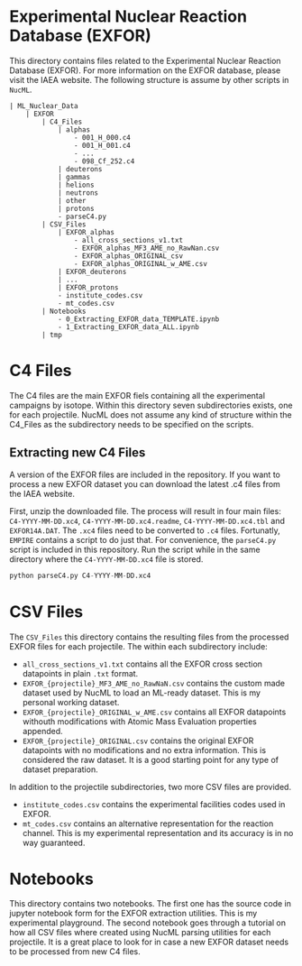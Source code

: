 # Experimental Nuclear Reaction Database (EXFOR)

This directory contains files related to the Experimental Nuclear Reaction Database (EXFOR). For more information on the EXFOR database, please visit the <a src="https://www-nds.iaea.org/exfor/">IAEA website</a>. The following structure is assume by other scripts in `NucML`.

```
| ML_Nuclear_Data
    | EXFOR
        | C4_Files
            | alphas
                - 001_H_000.c4
                - 001_H_001.c4
                - ...
                - 098_Cf_252.c4
            | deuterons
            | gammas
            | helions
            | neutrons
            | other
            | protons
            - parseC4.py
        | CSV_Files
            | EXFOR_alphas
                - all_cross_sections_v1.txt
                - EXFOR_alphas_MF3_AME_no_RawNan.csv
                - EXFOR_alphas_ORIGINAL_csv
                - EXFOR_alphas_ORIGINAL_w_AME.csv
            | EXFOR_deuterons
            | ...
            | EXFOR_protons
            - institute_codes.csv
            - mt_codes.csv
        | Notebooks
            - 0_Extracting_EXFOR_data_TEMPLATE.ipynb
            - 1_Extracting_EXFOR_data_ALL.ipynb
        | tmp
```

# C4 Files

The C4 files are the main EXFOR fiels containing all the experimental campaigns by isotope. Within this directory seven subdirectories exists, one for each projectile. NucML does not assume any kind of structure within the C4_Files as the subdirectory needs to be specified on the scripts. 



## Extracting new C4 Files

A version of the EXFOR files are included in the repository. If you want to process a new EXFOR dataset you can download the latest .c4 files from the <a src="https://www-nds.iaea.org/x4toc4-master/?C=M;O=D">IAEA website</a>. 

First, unzip the downloaded file. The process will result in four main files: `C4-YYYY-MM-DD.xc4`, `C4-YYYY-MM-DD.xc4.readme`, `C4-YYYY-MM-DD.xc4.tbl` and `EXFOR14A.DAT`. The `.xc4` files need to be converted to `.c4` files. Fortunatly, `EMPIRE` contains a script to do just that. For convenience, the `parseC4.py` script is included in this repository. Run the script while in the same directory where the `C4-YYYY-MM-DD.xc4` file is stored.

```python
python parseC4.py C4-YYYY-MM-DD.xc4
```

<!-- You can then grab the create directories and accomodate them following the given directory structure. Once you have all files in the correct place you can run the `generating_dataset.py` script as follow:

```python
python generating_dataset.py --dataset exfor 
```

This will take a couple of minutes. Running this script will create the CSV_Files directory and all the content including all CSV files. Additionally, a `tmp` directory will be created containing files to create the CSV files. Feel free to delete it after the process has finish.  -->

# CSV Files


The `CSV_Files` this directory contains the resulting files from the processed EXFOR files for each projectile. The within each subdirectory include:
- `all_cross_sections_v1.txt` contains all the EXFOR cross section datapoints in plain `.txt` format. 
- `EXFOR_{projectile}_MF3_AME_no_RawNaN.csv` contains the custom made dataset used by NucML to load an ML-ready dataset. This is my personal working dataset.
- `EXFOR_{projectile}_ORIGINAL_w_AME.csv` contains all EXFOR datapoints withouth modifications with Atomic Mass Evaluation properties appended. 
- `EXFOR_{projectile}_ORIGINAL.csv` contains the original EXFOR datapoints with no modifications and no extra information. This is considered the raw dataset. It is a good starting point for any type of dataset preparation.


In addition to the projectile subdirectories, two more CSV files are provided.

- `institute_codes.csv` contains the experimental facilities codes used in EXFOR.
- `mt_codes.csv` contains an alternative representation for the reaction channel. This is my experimental representation and its accuracy is in no way guaranteed. 

# Notebooks

This directory contains two notebooks. The first one has the source code in jupyter notebook form for the EXFOR extraction utilities. This is my experimental playground. The second notebook goes through a tutorial on how all CSV files where created using NucML parsing utilities for each projectile. It is a great place to look for in case a new EXFOR dataset needs to be processed from new C4 files. 